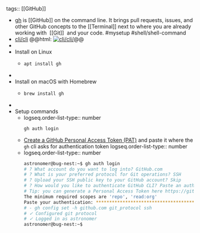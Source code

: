 tags:: [[GitHub]]

- [gh](https://github.com/cli/cli) is [[GitHub]] on the command line. It brings pull requests, issues, and other GitHub concepts to the [[Terminal]] next to where you are already working with  [[Git]]  and your code. #mysetup #shell/shell-command
- [cli/cli](https://github.com/cli/cli/)
  @@html: <a href="https://github.com/cli/cli/"><img src="https://github-readme-stats-astronomer.vercel.app/api/pin/?username=cli&repo=cli&theme=tokyonight" alt="cli/cli/"/></a>@@
-
- Install on Linux
	- ```bash
	  apt install gh
	  ```
-
- Install on macOS with Homebrew
	- ```bash
	  brew install gh
	  ```
-
- Setup commands
	- logseq.order-list-type:: number
	  ```bash
	  gh auth login
	  ```
	- [Create a GitHub Personal Access Token (PAT)](https://docs.github.com/en/authentication/keeping-your-account-and-data-secure/managing-your-personal-access-tokens#creating-a-personal-access-token-classic) and paste it where the `gh` cli asks for authentication token
	  logseq.order-list-type:: number
	- logseq.order-list-type:: number
	  ```bash
	  astronomer@bug-nest:~$ gh auth login
	  # ? What account do you want to log into? GitHub.com
	  # ? What is your preferred protocol for Git operations? SSH
	  # ? Upload your SSH public key to your GitHub account? Skip
	  # ? How would you like to authenticate GitHub CLI? Paste an authentication token
	  # Tip: you can generate a Personal Access Token here https://github.com/settings/tokens
	  The minimum required scopes are 'repo', 'read:org'
	  Paste your authentication: ****************************************
	  # - gh config set -h github.com git_protocol ssh
	  # ✓ Configured git protocol
	  # ✓ Logged in as astronomer
	  astronomer@bug-nest:~$
	  ```